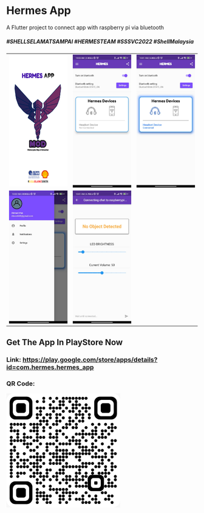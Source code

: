 # Hermes App

A Flutter project to connect app with raspberry pi via bluetooth

##### \#SHELLSELAMATSAMPAI \#HERMESTEAM \#SSSVC2022 \#ShellMalaysia

<table>
<tr>

<td><img src="/assets/images/newlogo3.png" alt="Alt text" title="Hermes Logo" width="250" height="345"></td>

<td><img src="/assets/images/mainPage.jpeg" alt="Alt text" title="Hermes Logo" width="250" height="350"></td>

<td><img src="/assets/images/mainPageConnected.jpeg" alt="Alt text" title="Hermes Logo" width="250" height="350"></td>

</tr>

<tr>

<td><img src="/assets/images/profilePage.jpeg" alt="Alt text" title="Hermes Logo" width="250" height="350"></td>

<td><img src="/assets/images/notificationPage.jpeg" alt="Alt text" title="Hermes Logo" width="250" height="350"></td>

</tr>

</table>


## Get The App In PlayStore Now

### Link: https://play.google.com/store/apps/details?id=com.hermes.hermes_app

### QR Code: 
<img src="/assets/images/hermesQR.jpeg" alt="Alt text" title="Hermes QR Code" width="300" height="300">
